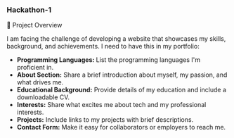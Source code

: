 ### Hackathon-1
🌟 Project Overview

I am facing the challenge of developing a website that showcases my skills, background, and achievements. I need to have this in my portfolio:

- **Programming Languages:** List the programming languages I'm proficient in.
- **About Section:** Share a brief introduction about myself, my passion, and what drives me.
- **Educational Background:** Provide details of my education and include a downloadable CV.
- **Interests:** Share what excites me about tech and my professional interests.
- **Projects:** Include links to my projects with brief descriptions.
- **Contact Form:** Make it easy for collaborators or employers to reach me.
